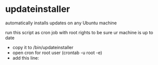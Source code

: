 # updateinstaller
automatically installs updates on any Ubuntu machine

run this script as cron job with root rights to be sure ur machine is up to date

- copy it to /bin/updateinstaller
- open cron for root user (crontab -u root -e)
- add this line:
  

